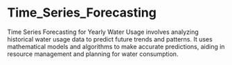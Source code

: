 # Time_Series_Forecasting
Time Series Forecasting for Yearly Water Usage involves analyzing historical water usage data to predict future trends and patterns. It uses mathematical models and algorithms to make accurate predictions, aiding in resource management and planning for water consumption.
